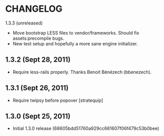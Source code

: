 CHANGELOG
=========

1.3.3 (unreleased)

* Move bootstrap LESS files to vendor/frameworks. Should fix assets:precompile bugs.
* New test setup and hopefully a more sane engine initializer.


1.3.2 (Sept 28, 2011)
---------------------

* Require less-rails properly. Thanks Benoit Bénézech (bbenezech).


1.3.1 (Sept 26, 2011)
---------------------

* Require twipsy before popover [stratequip]


1.3.0 (Sept 25, 2011)
---------------------

* Initial 1.3.0 release (68605bdd51760a929cc661607f06f479c53b0bee)

